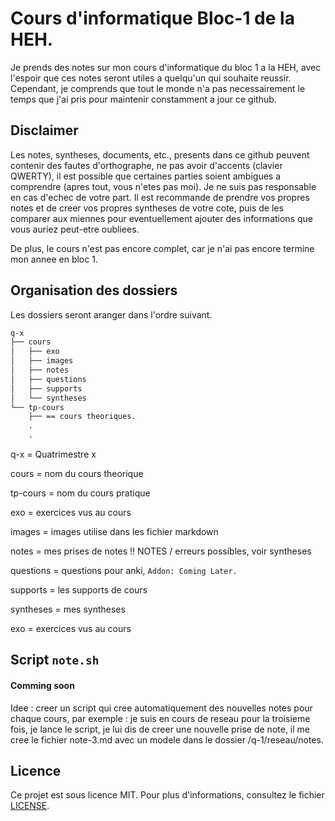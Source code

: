 # Cours d'informatique Bloc-1 de la HEH.
Je prends des notes sur mon cours d'informatique du bloc 1 a la HEH, avec l'espoir que ces notes seront utiles a quelqu'un qui souhaite reussir. Cependant, je comprends que tout le monde n'a pas necessairement le temps que j'ai pris pour maintenir constamment a jour ce github.

## Disclaimer

Les notes, syntheses, documents, etc., presents dans ce github peuvent contenir des fautes d'orthographe, ne pas avoir d'accents (clavier QWERTY), il est possible que certaines parties soient ambigues a comprendre (apres tout, vous n'etes pas moi). Je ne suis pas responsable en cas d'echec de votre part. Il est recommande de prendre vos propres notes et de creer vos propres syntheses de votre cote, puis de les comparer aux miennes pour eventuellement ajouter des informations que vous auriez peut-etre oubliees.

De plus, le cours n'est pas encore complet, car je n'ai pas encore termine mon annee en bloc 1.

## Organisation des dossiers

Les dossiers seront aranger dans l'ordre suivant.
```md
q-x
├── cours
│   ├── exo
│   ├── images
│   ├── notes
│   ├── questions
│   ├── supports
│   └── syntheses
└── tp-cours
    ├── == cours theoriques.
    .
    .
```

q-x = Quatrimestre x

cours = nom du cours theorique

tp-cours = nom du cours pratique

exo = exercices vus au cours

images = images utilise dans les fichier markdown

notes = mes prises de notes !! NOTES / erreurs possibles, voir syntheses

questions = questions pour anki, `Addon: Coming Later.`

supports = les supports de cours

syntheses = mes syntheses

exo = exercices vus au cours

## Script ```note.sh```

#### Comming soon
Idee : creer un script qui cree automatiquement des nouvelles notes pour chaque cours, par exemple : je suis en cours de reseau pour la troisieme fois, je lance le script, je lui dis de creer une nouvelle prise de note, il me cree le fichier note-3.md avec un modele dans le dossier /q-1/reseau/notes.

## Licence

Ce projet est sous licence MIT. Pour plus d'informations, consultez le fichier [LICENSE](LICENSE).
